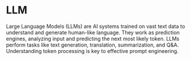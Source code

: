 # LLM

Large Language Models (LLMs) are AI systems trained on vast text data to understand and generate human-like language. They work as prediction engines, analyzing input and predicting the next most likely token. LLMs perform tasks like text generation, translation, summarization, and Q&A. Understanding token processing is key to effective prompt engineering.